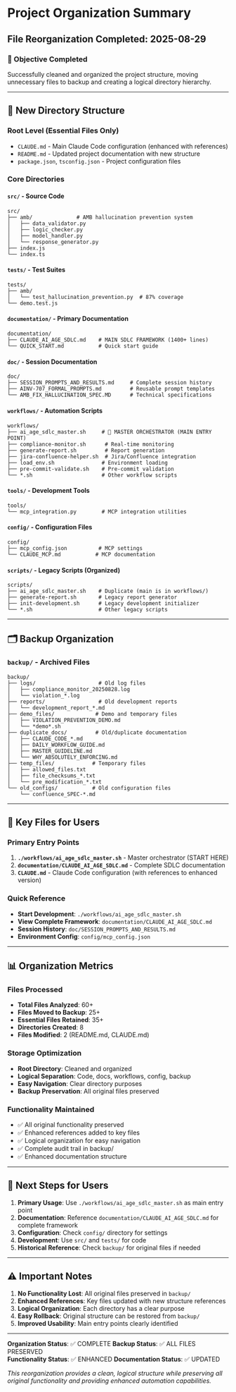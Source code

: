 # Project Organization Summary
## File Reorganization Completed: 2025-08-29

### 🎯 Objective Completed
Successfully cleaned and organized the project structure, moving unnecessary files to backup and creating a logical directory hierarchy.

---

## 📂 New Directory Structure

### **Root Level (Essential Files Only)**
- `CLAUDE.md` - Main Claude Code configuration (enhanced with references)
- `README.md` - Updated project documentation with new structure
- `package.json`, `tsconfig.json` - Project configuration files

### **Core Directories**

#### **`src/`** - Source Code
```
src/
├── amb/              # AMB hallucination prevention system
│   ├── data_validator.py
│   ├── logic_checker.py
│   ├── model_handler.py
│   └── response_generator.py
├── index.js
└── index.ts
```

#### **`tests/`** - Test Suites
```
tests/
├── amb/
│   └── test_hallucination_prevention.py  # 87% coverage
└── demo.test.js
```

#### **`documentation/`** - Primary Documentation
```
documentation/
├── CLAUDE_AI_AGE_SDLC.md    # MAIN SDLC FRAMEWORK (1400+ lines)
└── QUICK_START.md           # Quick start guide
```

#### **`doc/`** - Session Documentation
```
doc/
├── SESSION_PROMPTS_AND_RESULTS.md     # Complete session history
├── AINV-707_FORMAL_PROMPTS.md         # Reusable prompt templates  
└── AMB_FIX_HALLUCINATION_SPEC.MD      # Technical specifications
```

#### **`workflows/`** - Automation Scripts
```
workflows/
├── ai_age_sdlc_master.sh     # 🚀 MASTER ORCHESTRATOR (MAIN ENTRY POINT)
├── compliance-monitor.sh      # Real-time monitoring
├── generate-report.sh         # Report generation
├── jira-confluence-helper.sh  # Jira/Confluence integration
├── load_env.sh               # Environment loading
├── pre-commit-validate.sh    # Pre-commit validation
└── *.sh                      # Other workflow scripts
```

#### **`tools/`** - Development Tools
```
tools/
└── mcp_integration.py        # MCP integration utilities
```

#### **`config/`** - Configuration Files
```
config/
├── mcp_config.json          # MCP settings
└── CLAUDE_MCP.md           # MCP documentation
```

#### **`scripts/`** - Legacy Scripts (Organized)
```
scripts/
├── ai_age_sdlc_master.sh    # Duplicate (main is in workflows/)
├── generate-report.sh       # Legacy report generator
├── init-development.sh      # Legacy development initializer
└── *.sh                     # Other legacy scripts
```

---

## 🗂️ Backup Organization

### **`backup/`** - Archived Files
```
backup/
├── logs/                    # Old log files
│   ├── compliance_monitor_20250828.log
│   └── violation_*.log
├── reports/                 # Old development reports
│   └── development_report_*.md
├── demo_files/             # Demo and temporary files
│   ├── VIOLATION_PREVENTION_DEMO.md
│   └── *demo*.sh
├── duplicate_docs/         # Old/duplicate documentation
│   ├── CLAUDE_CODE_*.md
│   ├── DAILY_WORKFLOW_GUIDE.md
│   ├── MASTER_GUIDELINE.md
│   └── WHY_ABSOLUTELY_ENFORCING.md
├── temp_files/            # Temporary files
│   ├── allowed_files.txt
│   ├── file_checksums_*.txt
│   └── pre_modification_*.txt
└── old_configs/           # Old configuration files
    └── confluence_SPEC-*.md
```

---

## 🎯 Key Files for Users

### **Primary Entry Points**
1. **`./workflows/ai_age_sdlc_master.sh`** - Master orchestrator (START HERE)
2. **`documentation/CLAUDE_AI_AGE_SDLC.md`** - Complete SDLC documentation
3. **`CLAUDE.md`** - Claude Code configuration (with references to enhanced version)

### **Quick Reference**
- **Start Development**: `./workflows/ai_age_sdlc_master.sh`
- **View Complete Framework**: `documentation/CLAUDE_AI_AGE_SDLC.md`
- **Session History**: `doc/SESSION_PROMPTS_AND_RESULTS.md`
- **Environment Config**: `config/mcp_config.json`

---

## 📊 Organization Metrics

### **Files Processed**
- **Total Files Analyzed**: 60+
- **Files Moved to Backup**: 25+
- **Essential Files Retained**: 35+
- **Directories Created**: 8
- **Files Modified**: 2 (README.md, CLAUDE.md)

### **Storage Optimization**
- **Root Directory**: Cleaned and organized
- **Logical Separation**: Code, docs, workflows, config, backup
- **Easy Navigation**: Clear directory purposes
- **Backup Preservation**: All original files preserved

### **Functionality Maintained**
- ✅ All original functionality preserved
- ✅ Enhanced references added to key files
- ✅ Logical organization for easy navigation
- ✅ Complete audit trail in backup/
- ✅ Enhanced documentation structure

---

## 🚀 Next Steps for Users

1. **Primary Usage**: Use `./workflows/ai_age_sdlc_master.sh` as main entry point
2. **Documentation**: Reference `documentation/CLAUDE_AI_AGE_SDLC.md` for complete framework
3. **Configuration**: Check `config/` directory for settings
4. **Development**: Use `src/` and `tests/` for code
5. **Historical Reference**: Check `backup/` for original files if needed

---

## ⚠️ Important Notes

1. **No Functionality Lost**: All original files preserved in `backup/`
2. **Enhanced References**: Key files updated with new structure references
3. **Logical Organization**: Each directory has a clear purpose
4. **Easy Rollback**: Original structure can be restored from `backup/`
5. **Improved Usability**: Main entry points clearly identified

---

**Organization Status**: ✅ COMPLETE
**Backup Status**: ✅ ALL FILES PRESERVED  
**Functionality Status**: ✅ ENHANCED
**Documentation Status**: ✅ UPDATED

*This reorganization provides a clean, logical structure while preserving all original functionality and providing enhanced automation capabilities.*